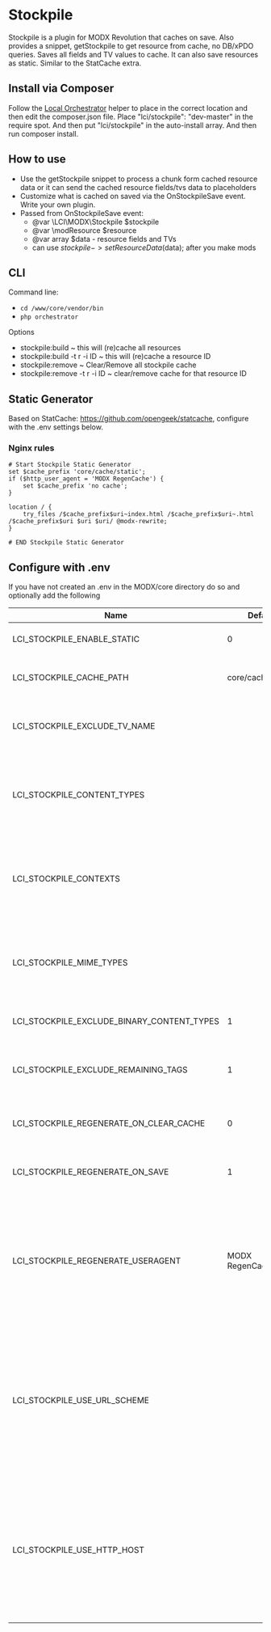# Stockpile

Stockpile is a plugin for MODX Revolution that caches on save. Also provides a snippet, getStockpile
to get resource from cache, no DB/xPDO queries. Saves all fields and TV values to cache. It can also save resources as static.
Similar to the StatCache extra.

## Install via Composer

Follow the [Local Orchestrator](https://github.com/LippertComponents/LocalOrchestrator) helper to place in the correct 
location and then edit the composer.json file. Place "lci/stockpile": "dev-master" in the require spot. And then 
put "lci/stockpile" in the auto-install array. And then run composer install.

## How to use

 - Use the getStockpile snippet to process a chunk form cached resource data or it can send the cached resource 
fields/tvs data to placeholders
 - Customize what is cached on saved via the OnStockpileSave event. Write your own plugin.
 - Passed from OnStockpileSave event: 
    - @var \LCI\MODX\Stockpile $stockpile
    - @var \modResource $resource
    - @var array $data - resource fields and TVs
    - can use $stockpile->setResourceData($data); after you make mods
 
## CLI

Command line:

 - ```cd /www/core/vendor/bin```
 - ```php orchestrator```
 
Options
 
 - stockpile:build ~ this will (re)cache all resources
 - stockpile:build -t r -i ID ~ this will (re)cache a resource ID
 - stockpile:remove ~ Clear/Remove all stockpile cache
 - stockpile:remove -t r -i ID ~ clear/remove cache for that resource ID

## Static Generator 

Based on StatCache: https://github.com/opengeek/statcache, configure with the .env settings below.

### Nginx rules

```
# Start Stockpile Static Generator
set $cache_prefix 'core/cache/static';
if ($http_user_agent = 'MODX RegenCache') {
    set $cache_prefix 'no cache';
}

location / {
    try_files /$cache_prefix$uri~index.html /$cache_prefix$uri~.html /$cache_prefix$uri $uri $uri/ @modx-rewrite;
}

# END Stockpile Static Generator
```

## Configure with .env

If you have not created an .env in the MODX/core directory do so and optionally add the following

| Name | Default | Description | 
| --- | --- | --- |
| LCI_STOCKPILE_ENABLE_STATIC | 0 | Set to 1 or true to enable caching resources to static | 
| LCI_STOCKPILE_CACHE_PATH | core/cache/static/ | The path to cache static resources appended to MODX_BASE_PATH | 
| LCI_STOCKPILE_EXCLUDE_TV_NAME |  | Optional, if set and TV exists and resource has a value of 1 or true it will not be cached. | 
| LCI_STOCKPILE_CONTENT_TYPES |  | If specified and non-empty, only cache Resources with the specified ContentType id's. Accepts a comma-delimited list of ContentType id's. | 
| LCI_STOCKPILE_CONTEXTS |  | If specified and non-empty, only cache Resources in the specified Contexts. Accepts a comma-delimited list of Context keys. | 
| LCI_STOCKPILE_MIME_TYPES |  | If specified and non-empty, only cache Resources with the specified mime-types. Accepts a comma-delimited list of mime-types. | 
| LCI_STOCKPILE_EXCLUDE_BINARY_CONTENT_TYPES | 1 | Skip Resources that have a binary Content Type. | 
| LCI_STOCKPILE_EXCLUDE_REMAINING_TAGS | 1 | Exclude Resources that have tags remaining in the content that is being cached for the Resource. | 
| LCI_STOCKPILE_REGENERATE_ON_CLEAR_CACHE | 0 | If 1 will attempt to regenerate static files when clearing site cache. | 
| LCI_STOCKPILE_REGENERATE_ON_SAVE | 1 | Regenerate an existing static file when a Resource is saved in the manager. | 
| LCI_STOCKPILE_REGENERATE_USERAGENT | MODX RegenCache | The User-Agent HTTP header to send when regenerating static files. Your web server should be configured to not serve the static files when the User-Agent equals the value specified here. | 
| LCI_STOCKPILE_USE_URL_SCHEME |  | If enabled, includes the url_scheme (without the ://) as part of the `statcache_path`. Useful for sites using multiple Contexts for sub-domains or multiple domains. NOTE: using this requires changes to your web server rewrites rules. | 
| LCI_STOCKPILE_USE_HTTP_HOST |  | If enabled, includes the http_host as part of the `statcache_path`. Useful for sites using multiple Contexts for sub-domains or multiple domains. NOTE: using this requires changes to your web server rewrites rules. | 



